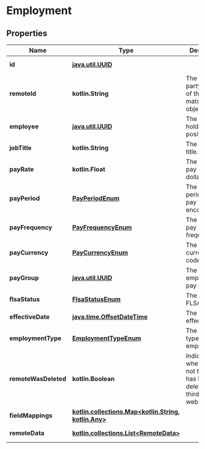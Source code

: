 
# Employment

## Properties
Name | Type | Description | Notes
------------ | ------------- | ------------- | -------------
**id** | [**java.util.UUID**](java.util.UUID.md) |  |  [optional] [readonly]
**remoteId** | **kotlin.String** | The third-party API ID of the matching object. |  [optional]
**employee** | [**java.util.UUID**](java.util.UUID.md) | The employee holding this position. |  [optional]
**jobTitle** | **kotlin.String** | The position&#39;s title. |  [optional]
**payRate** | **kotlin.Float** | The position&#39;s pay rate in dollars. |  [optional]
**payPeriod** | [**PayPeriodEnum**](PayPeriodEnum.md) | The time period this pay rate encompasses. |  [optional]
**payFrequency** | [**PayFrequencyEnum**](PayFrequencyEnum.md) | The position&#39;s pay frequency. |  [optional]
**payCurrency** | [**PayCurrencyEnum**](PayCurrencyEnum.md) | The position&#39;s currency code. |  [optional]
**payGroup** | [**java.util.UUID**](java.util.UUID.md) | The employment&#39;s pay group |  [optional]
**flsaStatus** | [**FlsaStatusEnum**](FlsaStatusEnum.md) | The position&#39;s FLSA status. |  [optional]
**effectiveDate** | [**java.time.OffsetDateTime**](java.time.OffsetDateTime.md) | The position&#39;s effective date. |  [optional]
**employmentType** | [**EmploymentTypeEnum**](EmploymentTypeEnum.md) | The position&#39;s type of employment. |  [optional]
**remoteWasDeleted** | **kotlin.Boolean** | Indicates whether or not this object has been deleted by third party webhooks. |  [optional] [readonly]
**fieldMappings** | [**kotlin.collections.Map&lt;kotlin.String, kotlin.Any&gt;**](kotlin.Any.md) |  |  [optional] [readonly]
**remoteData** | [**kotlin.collections.List&lt;RemoteData&gt;**](RemoteData.md) |  |  [optional] [readonly]



